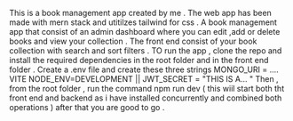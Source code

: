 
This is a book management app created by me . 
The web app has been made with mern stack and utitilzes tailwind for css .
A book management app that consist of an admin dashboard where you can edit ,add or delete books and view your collection . The front end consist of your book collection with search and sort filters .
TO run the app ,
clone the repo and install the required dependencies  in the root folder and in the front end folder .
Create a .env file and  create these three strings
MONGO_URI = ....
VITE NODE_ENV=DEVELOPMENT || 
JWT_SECRET = "THIS IS A... " 
Then , from the root folder , run the command npm run dev ( this wiil start both tht front end and backend as i have installed concurrently and combined both operations )
after that you are good to go . 

